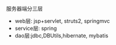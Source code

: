 服务器端分三层

* web层: jsp+servlet, struts2, springmvc
* service层: spring
* dao层:jdbc,DBUtils,hibernate, mybatis

